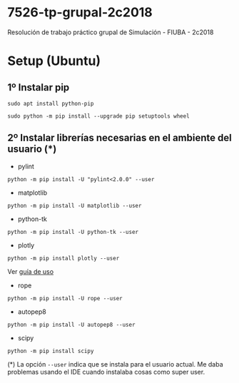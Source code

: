 # 7526-tp-grupal-2c2018
Resolución de trabajo práctico grupal de Simulación - FIUBA - 2c2018

# Setup (Ubuntu)

## 1º Instalar pip

`sudo apt install python-pip`

`sudo python -m pip install --upgrade pip setuptools wheel`

## 2º Instalar librerías necesarias en el ambiente del usuario (*)

* pylint

`python -m pip install -U "pylint<2.0.0" --user`

* matplotlib

`python -m pip install -U matplotlib --user`

* python-tk

`python -m pip install -U python-tk --user`

* plotly

`python -m pip install plotly --user`

Ver [guía de uso](https://plot.ly/python/getting-started/) 

* rope

`python -m pip install -U rope --user`

* autopep8

`python -m pip install -U autopep8 --user`

* scipy

`python -m pip install scipy`

(*) La opción `--user` indica que se instala para el usuario actual. Me daba problemas usando el IDE cuando instalaba cosas como super user.
